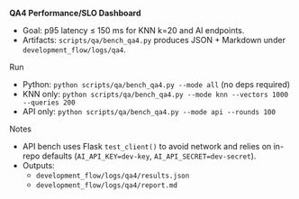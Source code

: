 **QA4 Performance/SLO Dashboard**

- Goal: p95 latency ≤ 150 ms for KNN k=20 and AI endpoints.
- Artifacts: `scripts/qa/bench_qa4.py` produces JSON + Markdown under `development_flow/logs/qa4`.

Run
- Python: `python scripts/qa/bench_qa4.py --mode all` (no deps required)
- KNN only: `python scripts/qa/bench_qa4.py --mode knn --vectors 1000 --queries 200`
- API only: `python scripts/qa/bench_qa4.py --mode api --rounds 100`

Notes
- API bench uses Flask `test_client()` to avoid network and relies on in-repo defaults (`AI_API_KEY=dev-key`, `AI_API_SECRET=dev-secret`).
- Outputs:
  - `development_flow/logs/qa4/results.json`
  - `development_flow/logs/qa4/report.md`

